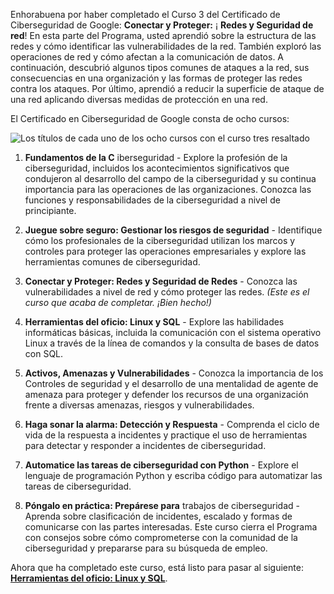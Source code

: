 
Enhorabuena por haber completado el Curso 3 del Certificado de Ciberseguridad de Google: **Conectar y Proteger:** ¡ **Redes y Seguridad de red**! En esta parte del Programa, usted aprendió sobre la estructura de las redes y cómo identificar las vulnerabilidades de la red. También exploró las operaciones de red y cómo afectan a la comunicación de datos. A continuación, descubrió algunos tipos comunes de ataques a la red, sus consecuencias en una organización y las formas de proteger las redes contra los ataques. Por último, aprendió a reducir la superficie de ataque de una red aplicando diversas medidas de protección en una red.

El Certificado en Ciberseguridad de Google consta de ocho cursos:

![Los títulos de cada uno de los ocho cursos con el curso tres resaltado](https://d3c33hcgiwev3.cloudfront.net/imageAssetProxy.v1/LfkwAA0MSw-Jvap-uJZHXw_cd688a56c2b744028aad1706c44a7af1_S33G005.png?expiry=1752537600000&hmac=TiCogEvcLpmDPTlKTKS0BEONs2ajrYcPpY75QoHP41c)

1. **Fundamentos de la C** iberseguridad - Explore la profesión de la ciberseguridad, incluidos los acontecimientos significativos que condujeron al desarrollo del campo de la ciberseguridad y su continua importancia para las operaciones de las organizaciones. Conozca las funciones y responsabilidades de la ciberseguridad a nivel de principiante.
    
2. **Juegue sobre seguro: Gestionar los riesgos de seguridad** - Identifique cómo los profesionales de la ciberseguridad utilizan los marcos y controles para proteger las operaciones empresariales y explore las herramientas comunes de ciberseguridad.
    
3. **Conectar y Proteger: Redes y Seguridad de Redes** - Conozca las vulnerabilidades a nivel de red y cómo proteger las redes. _(Este es el curso que acaba de completar. ¡Bien hecho!)_
    
4. **Herramientas del oficio: Linux y SQL** - Explore las habilidades informáticas básicas, incluida la comunicación con el sistema operativo Linux a través de la línea de comandos y la consulta de bases de datos con SQL.
    
5. **Activos, Amenazas y Vulnerabilidades** - Conozca la importancia de los Controles de seguridad y el desarrollo de una mentalidad de agente de amenaza para proteger y defender los recursos de una organización frente a diversas amenazas, riesgos y vulnerabilidades.
    
6. **Haga sonar la alarma: Detección y Respuesta** - Comprenda el ciclo de vida de la respuesta a incidentes y practique el uso de herramientas para detectar y responder a incidentes de ciberseguridad.
    
7. **Automatice las tareas de ciberseguridad con Python** - Explore el lenguaje de programación Python y escriba código para automatizar las tareas de ciberseguridad.
    
8. **Póngalo en práctica: Prepárese para** trabajos de ciberseguridad - Aprenda sobre clasificación de incidentes, escalado y formas de comunicarse con las partes interesadas. Este curso cierra el Programa con consejos sobre cómo comprometerse con la comunidad de la ciberseguridad y prepararse para su búsqueda de empleo.
    

Ahora que ha completado este curso, está listo para pasar al siguiente: [**Herramientas del oficio: Linux y SQL**](https://www.coursera.org/learn/linux-and-sql/home/week/1).

